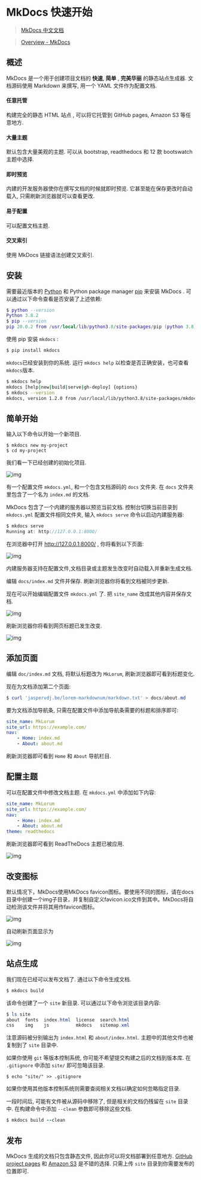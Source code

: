# MkDocs 快速开始

> [MkDocs 中文文档](https://markdown-docs-zh.readthedocs.io/zh_CN/latest/)

> [Overview - MkDocs](https://www.mkdocs.org/user-guide)

## 概述

MkDocs 是一个用于创建项目文档的 **快速**, **简单** , **完美华丽** 的静态站点生成器. 文档源码使用 Markdown 来撰写, 用一个 YAML 文件作为配置文档.

#### 任意托管

构建完全的静态 HTML 站点 , 可以将它托管到 GitHub pages, Amazon S3 等任意地方.

#### 大量主题

默认包含大量美观的主题. 可以从 bootstrap, readthedocs 和 12 款 bootswatch 主题中选择.

#### 即时预览

内建的开发服务器使你在撰写文档的时候就即时预览. 它甚至能在保存更改时自动载入, 只需刷新浏览器就可以查看更改.

#### 易于配置

可以配置文档主题.

#### 交叉索引

使用 MkDocs 链接语法创建交叉索引.



## 安装

需要最近版本的 [Python](https://www.python.org/) 和 Python package manager [pip](http://pip.readthedocs.org/en/latest/installing.html) 来安装 MkDocs . 可以通过以下命令查看是否安装了上述依赖:

```Lua
$ python --version
Python 3.8.2
$ pip --version
pip 20.0.2 from /usr/local/lib/python3.8/site-packages/pip (python 3.8)
```

使用 pip 安装 `mkdocs` :

```Ruby
$ pip install mkdocs
```

`mkdocs`已经安装到你的系统. 运行 `mkdocs help` 以检查是否正确安装，也可查看`mkdocs`版本.

```Bash
$ mkdocs help
mkdocs [help|new|build|serve|gh-deploy] {options}
$ mkdocs --version
mkdocs, version 1.2.0 from /usr/local/lib/python3.8/site-packages/mkdocs (Python 3.8)
```



## 简单开始

输入以下命令以开始一个新项目.

```Shell
$ mkdocs new my-project
$ cd my-project
```

我们看一下已经创建的初始化项目.

![img](../img/1-1.png)

有一个配置文件 `mkdocs.yml`, 和一个包含文档源码的 `docs` 文件夹. 在 `docs` 文件夹里包含了一个名为 `index.md` 的文档.

MkDocs 包含了一个内建的服务器以预览当前文档. 控制台切换当前目录到 `mkdocs.yml` 配置文件相同文件夹, 输入 `mkdocs serve` 命令以启动内建服务器:

```Groovy
$ mkdocs serve
Running at: http://127.0.0.1:8000/
```

在浏览器中打开 http://127.0.0.1:8000/ , 你将看到以下页面:

![img](../img/1-2.png)

内建服务器支持在配置文件,文档目录或主题发生改变时自动载入并重新生成文档.

编辑 `docs/index.md` 文件并保存. 刷新浏览器你将看到文档被同步更新.

现在可以开始编辑配置文件 `mkdocs.yml` 了. 把 `site_name` 改成其他内容并保存文档.

![img](../img/1-3.png)

刷新浏览器你将看到网页标题已发生改变.

![img](../img/1-4.png)



## 添加页面

编辑 `doc/index.md` 文档, 将默认标题改为 `MkLorum`, 刷新浏览器即可看到标题变化.

现在为文档添加第二个页面:

```PowerShell
$ curl 'jaspervdj.be/lorem-markdownum/markdown.txt' > docs/about.md
```

要为文档添加导航条, 只需在配置文件中添加导航条需要的标题和排序即可:

```YAML
site_name: MkLorum
site_url: https://example.com/
nav:
    - Home: index.md
    - About: about.md
```

刷新浏览器即可看到 `Home` 和 `About` 导航栏目.



## 配置主题

可以在配置文件中修改文档主题. 在 `mkdocs.yml` 中添加如下内容:

```YAML
site_name: MkLorum
site_url: https://example.com/
nav:
    - Home: index.md
    - About: about.md
theme: readthedocs
```

刷新浏览器即可看到 ReadTheDocs 主题已被应用.

![img](../img/1-5.png)



## 改变图标

默认情况下，MkDocs使用MkDocs favicon图标。要使用不同的图标，请在docs目录中创建一个img子目录，并复制自定义favicon.ico文件到其中。MkDocs将自动检测该文件并将其用作favicon图标。

![img](../img/1-6.png)

自动刷新页面显示为

![img](../img/1-7.png)



## 站点生成

我们现在已经可以发布文档了. 通过以下命令生成文档.

```Ruby
$ mkdocs build
```

该命令创建了一个 `site` 新目录. 可以通过以下命令浏览该目录内容:

```PowerShell
$ ls site
about  fonts  index.html  license  search.html
css    img    js          mkdocs   sitemap.xml
```

注意源码被分别输出为 `index.html` 和 `about/index.html`. 主题中的其他文件也被复制到了 `site` 目录中.

如果你使用 `git` 等版本控制系统, 你可能不希望提交构建之后的文档到版本库. 在 `.gitignore` 中添加 `site/` 即可忽略该目录.

```Shell
$ echo "site/" >> .gitignore
```

如果你使用其他版本控制系统则需要查阅相关文档以确定如何忽略指定目录.

一段时间后, 可能有文件被从源码中移除了, 但是相关的文档仍残留在 `site` 目录中. 在构建命令中添加 `--clean` 参数即可移除这些文档.

```Ruby
$ mkdocs build --clean
```



## 发布

MkDocs 生成的文档只包含静态文件, 因此你可以将文档部署到任意地方. [GitHub project pages](https://help.github.com/articles/creating-project-pages-manually) 和 [Amazon S3](http://docs.aws.amazon.com/AmazonS3/latest/dev/WebsiteHosting.html) 是不错的选择. 只需上传 `site` 目录到你需要发布的位置即可.